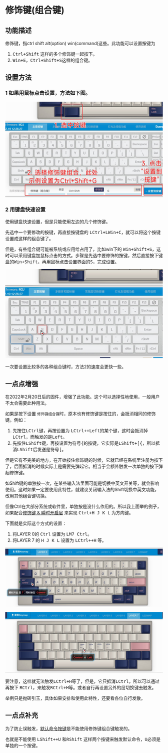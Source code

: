 # 修饰键(组合键)
## 功能描述
修饰键，指ctrl shift alt(option) win(command)这些。此功能可以设置按键为
1. <kbd>Ctrl+Shift</kbd> 这样的多个修饰键一起按下。
2. <kbd>Win+E</kbd>，<kbd>Ctrl+Shift+S</kbd>这样的组合键。

## 设置方法

### 1 如果用鼠标点击设置，方法如下图。

![|700](assets/mods-key-01.jpg)

### 2 用键盘快速设置
使用键盘快速设置，但是只能使用左边的几个修饰键。

先选中一个要修改的按键，再直接按键盘的 <kbd>LCtrl+LWin+C</kbd>，就可以将这个按键设置成这样的组合键了。

但是，有些组合键可能被系统或应用给占用了，比如win下的 <kbd>Win+Shift+S</kbd>，这时可以采用键盘加鼠标点击的方式。步骤是先选中要修饰的按键，然后直接按下键盘的<kbd>Win+Shift</kbd>，再用鼠标点击设置界面的<kbd>S</kbd>，完成设置。

![|700](assets/mods-key-02.jpg)

一次要设置比较多的各种组合键时，方法2的速度会更快一些。

## 一点点增强

在2022年2月20日后的固件，增强了此功能。这个可以选择性地使用，一般用户不太会需要此种用法。

如果是按下设置 `修饰键组合键`时，原本也有修饰键是按住的，会抵消相同的修饰键。例如：
1. 先按住<kbd>LCtrl</kbd>键，再按设置为 <kbd>LCtrl++Left</kbd>的某个键，这时会抵消掉<kbd>LCtrl</kbd>，而触发的是<kbd>Left</kbd>。
2. 先按住<kbd>LShift</kbd>键，再按设置为符号<kbd>{</kbd>的按键，它实际是<kbd>LShift+[{</kbd>，所以抵消<kbd>LShift</kbd>后发送是符号<kbd>[</kbd>。

但是它有不完美的地方，在开始按住修饰键的时候，它就已经在系统里注册为按下了，后面抵消的时候实际上是需要先弹起它。相当于会额外触发一次单独的按下弹起修饰键。

如Shift键的单独按一次，在某些输入法里面可能是切换中英文开关等，就会影响使用。这时如果一定要使用此特性，就建议关闭输入法的Shift切换中英文功能，改用其他组合键切换。

但像Ctrl在大部分系统或软件里，单独按是没什么作用的。所以我上面举的例子，如果配合[修饰键 & 瞬时开启层](edit-keymap/layer-mods.md) 来实现 <kbd>Ctrl+H J K L</kbd> 为方向键。

下面就是实际这个方式的设置：
1. 将LAYER 0的 <kbd>Ctrl</kbd> 设置为 <kbd>LM7 Ctrl</kbd>。
2. 将LAYER 7 的 <kbd>H J K L</kbd> 设置为 <kbd>LCtrl++H</kbd> 等。

![|700](assets/mods-key-plus-01.jpg)

![|700](assets/mods-key-plus-02.jpg)

要注意，这样就无法触发<kbd>LCtrl+H</kbd>等了，但是，它只抵消<kbd>LCtrl</kbd>，所以可以通过再按下 <kbd>RCtrl</kbd>，来触发<kbd>RCtrl+H</kbd>等。或者自行再设置另外的层切换键去触发。

举例只是抛砖引玉，具体如果安排和使用此特性，还要看各位自行发散。

## 一点点补充
为了防止误触发，[默认命令按键](magic-commands.md)是不能使用修饰键组合键触发的。

也就是不能使用 <kbd>LShift++U</kbd> 和<kbd>RShift</kbd> 这样两个按键来触发默认命令，<kbd>U</kbd>必须是单独的一个按键。